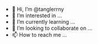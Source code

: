 - 👋 Hi, I’m @tanglerrny
- 👀 I’m interested in ...
- 🌱 I’m currently learning ...
- 💞️ I’m looking to collaborate on ...
- 📫 How to reach me ...

<!---
tanglerrny/tanglerrny is a ✨ special ✨ repository because its `README.md` (this file) appears on your GitHub profile.
You can click the Preview link to take a look at your changes.
--->
